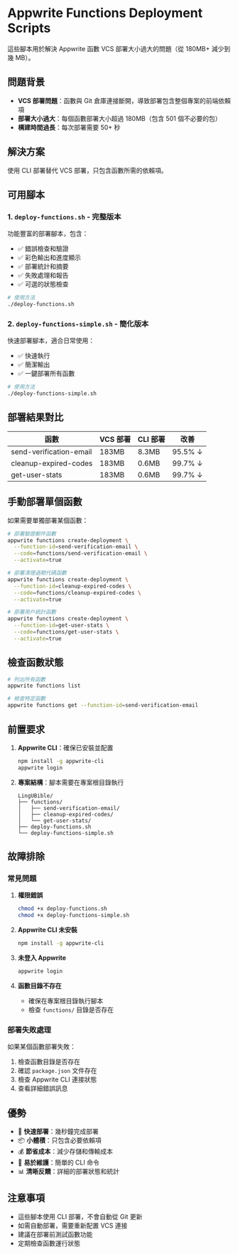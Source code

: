 # Appwrite Functions Deployment Scripts

這些腳本用於解決 Appwrite 函數 VCS 部署大小過大的問題（從 180MB+ 減少到幾 MB）。

## 問題背景

- **VCS 部署問題**：函數與 Git 倉庫連接斷開，導致部署包含整個專案的前端依賴項
- **部署大小過大**：每個函數部署大小超過 180MB（包含 501 個不必要的包）
- **構建時間過長**：每次部署需要 50+ 秒

## 解決方案

使用 CLI 部署替代 VCS 部署，只包含函數所需的依賴項。

## 可用腳本

### 1. `deploy-functions.sh` - 完整版本

功能豐富的部署腳本，包含：
- ✅ 錯誤檢查和驗證
- ✅ 彩色輸出和進度顯示
- ✅ 部署統計和摘要
- ✅ 失敗處理和報告
- ✅ 可選的狀態檢查

```bash
# 使用方法
./deploy-functions.sh
```

### 2. `deploy-functions-simple.sh` - 簡化版本

快速部署腳本，適合日常使用：
- ✅ 快速執行
- ✅ 簡潔輸出
- ✅ 一鍵部署所有函數

```bash
# 使用方法
./deploy-functions-simple.sh
```

## 部署結果對比

| 函數 | VCS 部署 | CLI 部署 | 改善 |
|------|----------|----------|------|
| send-verification-email | 183MB | 8.3MB | 95.5% ↓ |
| cleanup-expired-codes | 183MB | 0.6MB | 99.7% ↓ |
| get-user-stats | 183MB | 0.6MB | 99.7% ↓ |

## 手動部署單個函數

如果需要單獨部署某個函數：

```bash
# 部署驗證郵件函數
appwrite functions create-deployment \
  --function-id=send-verification-email \
  --code=functions/send-verification-email \
  --activate=true

# 部署清理過期代碼函數
appwrite functions create-deployment \
  --function-id=cleanup-expired-codes \
  --code=functions/cleanup-expired-codes \
  --activate=true

# 部署用戶統計函數
appwrite functions create-deployment \
  --function-id=get-user-stats \
  --code=functions/get-user-stats \
  --activate=true
```

## 檢查函數狀態

```bash
# 列出所有函數
appwrite functions list

# 檢查特定函數
appwrite functions get --function-id=send-verification-email
```

## 前置要求

1. **Appwrite CLI**：確保已安裝並配置
   ```bash
   npm install -g appwrite-cli
   appwrite login
   ```

2. **專案結構**：腳本需要在專案根目錄執行
   ```
   LingUBible/
   ├── functions/
   │   ├── send-verification-email/
   │   ├── cleanup-expired-codes/
   │   └── get-user-stats/
   ├── deploy-functions.sh
   └── deploy-functions-simple.sh
   ```

## 故障排除

### 常見問題

1. **權限錯誤**
   ```bash
   chmod +x deploy-functions.sh
   chmod +x deploy-functions-simple.sh
   ```

2. **Appwrite CLI 未安裝**
   ```bash
   npm install -g appwrite-cli
   ```

3. **未登入 Appwrite**
   ```bash
   appwrite login
   ```

4. **函數目錄不存在**
   - 確保在專案根目錄執行腳本
   - 檢查 `functions/` 目錄是否存在

### 部署失敗處理

如果某個函數部署失敗：
1. 檢查函數目錄是否存在
2. 確認 `package.json` 文件存在
3. 檢查 Appwrite CLI 連接狀態
4. 查看詳細錯誤訊息

## 優勢

- 🚀 **快速部署**：幾秒鐘完成部署
- 📦 **小體積**：只包含必要依賴項
- 💰 **節省成本**：減少存儲和傳輸成本
- 🔧 **易於維護**：簡單的 CLI 命令
- 📊 **清晰反饋**：詳細的部署狀態和統計

## 注意事項

- 這些腳本使用 CLI 部署，不會自動從 Git 更新
- 如需自動部署，需要重新配置 VCS 連接
- 建議在部署前測試函數功能
- 定期檢查函數運行狀態 